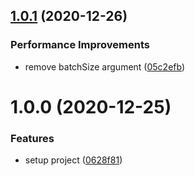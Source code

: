 ## [1.0.1](https://github.com/shrujalshah28/pino-slack-webhook/compare/v1.0.0...v1.0.1) (2020-12-26)

### Performance Improvements

- remove batchSize argument ([05c2efb](https://github.com/shrujalshah28/pino-slack-webhook/commit/05c2efb0fd39dc13b4eeaeca30253793f69a78f8))

# 1.0.0 (2020-12-25)

### Features

- setup project ([0628f81](https://github.com/shrujalshah28/pino-slack-webhook/commit/0628f81aed0b01704dfeb0418d28ac4e7f32811e))
